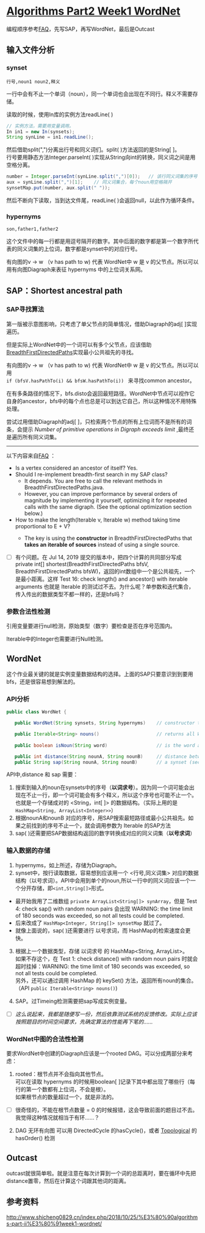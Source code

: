 # [Algorithms Part2 Week1 WordNet](https://www.coursera.org/learn/algorithms-part2/programming/BCNsp/wordnet)

编程顺序参考[FAQ](https://coursera.cs.princeton.edu/algs4/assignments/wordnet/faq.php)，先写SAP，再写WordNet，最后是Outcast

## 输入文件分析

### synset

```行号,noun1 noun2,释义```

一行中会有不止一个单词（noun），同一个单词也会出现在不同行。释义不需要存储。

读取的时候，使用In库的实例方法readLine( )

```java
// 实例方法，需要用变量调用。
In in1 = new In(synsets);
String synLine = in1.readLine();

```

然后借助split(",")分离出行号和同义词们。split( )方法返回的是String[ ]。  
行号要用静态方法Integer.parseInt( )实现从String向int的转换，同义词之间是用空格分离。

```java
number = Integer.parseInt(synLine.split(",")[0]);   // 该行同义词集的序号
aux = synLine.split(",")[1];    // 同义词集合，每个noun用空格隔开
synsetMap.put(number, aux.split(" "));     
```

然后不断向下读取，当到达文件尾，readLine( )会返回null，以此作为循环条件。

### hypernyms

```son,father1,father2```

这个文件中的每一行都是用逗号隔开的数字。其中后面的数字都是第一个数字所代表的同义词集的上位词，数字都是synset中的对应行号。

有向图的v -> w （v has path to w) 代表 WordNet中 w 是 v 的父节点。所以可以用有向图Diagraph来表征 hypernyms 中的上位词关系网。

## SAP：Shortest ancestral path

### SAP寻找算法

第一版被示意图影响，只考虑了单父节点的简单情况，借助Diagraph的adj[ ]实现遍历。

但是实际上WordNet中的一个词可以有多个父节点，应该借助[BreadthFirstDirectedPaths](https://algs4.cs.princeton.edu/42digraph/BreadthFirstDirectedPaths.java.html)实现最小公共祖先的寻找。

有向图的v -> w （v has path to w) 代表 WordNet中 w 是 v 的父节点。所以可以用  
```if (bfsV.hasPathTo(i) && bfsW.hasPathTo(i)) ``` 来寻找common ancestor。

在有多条路径的情况下，bfs.disto会返回最短路径。WordNet中节点可以视作它自身的ancestor，bfs中的每个点也总是可以到达它自己，所以这种情况不用特殊处理。

尝试过用借助Diagraph的adj[ ]，只检索两个节点的所有上位词而不是所有的词条，会提示 *Number of primitive operations in Digraph exceeds limit* ,最终还是遍历所有同义词集。

***

以下内容来自[FAQ](https://coursera.cs.princeton.edu/algs4/assignments/wordnet/faq.php) ：

* Is a vertex considered an ancestor of itself? Yes.
* Should I re-implement breadth-first search in my SAP class?   
  * It depends. You are free to call the relevant methods in BreadthFirstDirectedPaths.java.   
  * However, you can improve performance by several orders of magnitude by implementing it yourself, optimizing it for repeated calls with the same digraph. (See the optional optimization section below.)   
* How to make  the length(Iterable<Integer> v, Iterable<Integer> w) method taking time proportional to E + V?   
  * The key is using the **constructor** in BreadthFirstDirectedPaths that **takes an iterable of sources** instead of using a single source.
  
- [ ] 有个问题。在 Jul 14, 2019 提交的版本中，把四个计算的共同部分写成private int[] shortest(BreadthFirstDirectedPaths bfsV, BreadthFirstDirectedPaths bfsW)，返回的int数组中一个是公共祖先，一个是最小距离。这样 Test 16: check length() and ancestor() with iterable arguments 也就是 Iterable<Integer> 的测试过不去。为什么呢？单参数和迭代集合，传入传出的数据类型不都一样的，还是bfs吗？

### 参数合法性检测

引用变量要进行null检测，原始类型（数字）要检查是否在序号范围内。

Iterable<Integer>中的Integer也需要进行Null检测。

## WordNet

这个作业最关键的就是实例变量数据结构的选择。上面的SAP只要意识到到要用bfs，还是很容易想到解法的。

### API分析

```java
public class WordNet {

   public WordNet(String synsets, String hypernyms)    // constructor takes the name of the two input files

   public Iterable<String> nouns()                     // returns all WordNet nouns
   
   public boolean isNoun(String word)                  // is the word a WordNet noun?

   public int distance(String nounA, String nounB)     // distance between nounA and nounB (defined below)
   public String sap(String nounA, String nounB)       // a synset (second field of synsets.txt) that is the common ancestor of nounA and nounB in a shortest ancestral path (defined below)

```

API中,distance 和 sap 需要：

1. 搜索到输入的noun在synsets中的序号（**以词求号**）。因为同一个词可能会出现在不止一行，即一个词可能会有多个释义，所以这个序号也可能不止一个。也就是一个存储成对的 <String，int[ ]> 的数据结构。（实际上用的是 ```HashMap<String, ArrayList<Integer>>```）
2. 根据nounA和nounB 对应的序号，用SAP搜索最短路径或最小公共祖先。如果之前找到的序号不止一个，就会调用参数为 Iterable<Integer> 的SAP方法
3. sap( )还需要把SAP数据结构返回的数字转换成对应的同义词集（**以号求词**）

### 输入数据的存储

1. hypernyms，如上所述，存储为Diagraph。  
2. synset中，按行读取数据，容易想到应该用一个 <行号,同义词集> 对应的数据结构（以号求词）。API中会用到单个的noun,所以一行中的同义词应该一个一个分开存储，即```<int,String[]>```形式。  
  * 最开始我用了二维数组 ```private ArrayList<String[]> synArray```，但是 Test 4: check sap() with random noun pairs 会出现 WARNING: the time limit of 180 seconds was exceeded, so not all tests could be completed.
  * 后来改成了 ```HashMap<Integer, String[]> synsetMap``` 就过了。
  * 就像上面说的，sap( )还需要进行 以号求词，而 HashMap的检索速度会更快。
 
3. 根据上一个数据类型，存储 以词求号 的 HashMap<String, ArrayList<Integer>>。  
  如果不存这个，在 Test 1: check distance() with random noun pairs 时就会超时挂掉：WARNING: the time limit of 180 seconds was exceeded, so not all tests could be completed.   
  另外，还可以通过调用 HashMap 的 keySet() 方法，返回所有noun的集合。（API ``` public Iterable<String> nouns() ```)

4. SAP。过Timeing检测需要把sap写成实例变量。
 
- [ ] *这么说起来，我都是随便写一份，然后依靠测试系统的反馈修改。实际上应该按照题目的时间空间要求，先确定算法的性能再下笔的……* 

### WordNet中图的合法性检测

要求WordNet中创建的Diagraph应该是一个rooted DAG。可以分成两部分来考虑：

1. rooted：根节点并不会指向其他节点。  
  可以在读取 hypernyms 的时候用boolean[ ]记录下其中都出现了哪些行（每行的第一个数都有上位词，不会是根）。  
  如果根节点的数量超过一个，就是非法的。
  - [ ] 很奇怪的，不能在根节点数量 = 0 的时候报错，这会导致前面的题目过不去。我觉得这种情况就相当于有环……？

2. DAG 无环有向图
  可以用 DirectedCycle 的hasCycle()，或者 [Topological](https://algs4.cs.princeton.edu/code/javadoc/edu/princeton/cs/algs4/Topological.html#hasOrder()) 的 hasOrder() 检测

## Outcast

outcast就很简单啦。就是注意在每次计算到一个词的总距离时，要在循环中先把distance置零，然后在计算这个词跟其他词的距离。

## 参考资料

http://www.shicheng0829.cn/index.php/2018/10/25/%E3%80%90algorithms-part-ii%E3%80%91week1-wordnet/
